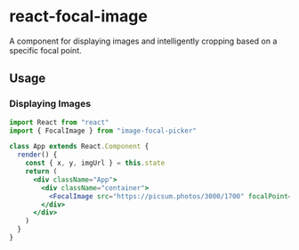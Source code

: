# react-focal-image
A component for displaying images and intelligently cropping based on a specific focal point.

## Usage

### Displaying Images

```jsx
import React from "react"
import { FocalImage } from "image-focal-picker"

class App extends React.Component {
  render() {
    const { x, y, imgUrl } = this.state
    return (
      <div className="App">
        <div className="container">
          <FocalImage src="https://picsum.photos/3000/1700" focalPoint={{ x: 0.25, y: 0.75 }} />
        </div>
      </div>
    )
  }
}
```
